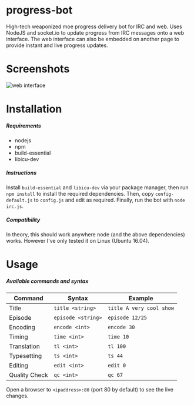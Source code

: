 # progress-bot
High-tech weaponized moe progress delivery bot for IRC and web. Uses NodeJS and socket.io to update progress from IRC messages onto a web interface. The web interface can also be embedded on another page to provide instant and live progress updates.

# Screenshots
![web interface](http://i.imgur.com/nKWdaGL.gif)

# Installation
##### Requirements
* nodejs
* npm
* build-essential
* libicu-dev

##### Instructions
Install `build-essential` and `libicu-dev` via your package manager, then run `npm install` to install the required dependencies. Then, copy `config-default.js` to `config.js` and edit as required. Finally, run the bot with `node irc.js`.

##### Compatibility
In theory, this should work anywhere node (and the above dependencies) works. However I've only tested it on Linux (Ubuntu 16.04).

# Usage
##### Available commands and syntax


| Command       | Syntax             | Example                  |
| ------------- | -----------------  | ------------------------ |
| Title         | `title <string>`   | `title A very cool show` |
| Episode       | `episode <string>` | `episode 12/25`          |
| Encoding      | `encode <int>`     | `encode 30`              |
| Timing        | `time <int>`       | `time 10`                |
| Translation   | `tl <int>`         | `tl 100`                 |
| Typesetting   | `ts <int>`         | `ts 44`                  |
| Editing       | `edit <int>`       | `edit 0`                 |
| Quality Check | `qc <int>`         | `qc 67`                  |

Open a browser to `<ipaddress>:80` (port 80 by default) to see the live changes.